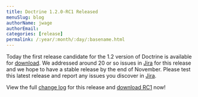 ```yaml
---
title: Doctrine 1.2.0-RC1 Released
menuSlug: blog
authorName: jwage 
authorEmail: 
categories: [release]
permalink: /:year/:month/:day/:basename.html
---
```

Today the first release candidate for the 1.2 version of Doctrine is
available for [download](http://www.doctrine-project.org/download#1_2).
We addressed around 20 or so issues in
[Jira](http://www.doctrine-project.org/jira) for this release and we
hope to have a stable release by the end of November. Please test this
latest release and report any issues you discover in
[Jira](http://www.doctrine-project.org/jira).

View the full [change
log](http://www.doctrine-project.org/change_log/1_2_0_RC1) for this
release and [download RC1](http://www.doctrine-project.org/download#1_2)
now!
